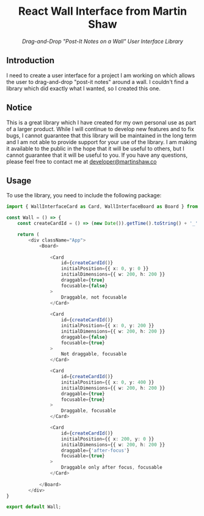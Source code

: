 <center>
    <h1>React Wall Interface from Martin Shaw</h1>
    <i>Drag-and-Drop "Post-It Notes on a Wall" User Interface Library</i>
</center> 

## Introduction
I need to create a user interface for a project I am working on which allows the user to drag-and-drop "post-it notes" around a wall. I couldn't find a library which did exactly what I wanted, so I created this one.

## Notice
This is a great library which I have created for my own personal use as part of a larger product. While I will continue to develop new features and to fix bugs, I cannot guarantee that this library will be maintained in the long term and I am not able to provide support for your use of the library. I am making it available to the public in the hope that it will be useful to others, but I cannot guarantee that it will be useful to you. If you have any questions, please feel free to contact me at [developer@martinshaw.co](mailto:hello@martinshaw.co)

## Usage
To use the library, you need to include the following package:
```typescript
import { WallInterfaceCard as Card, WallInterfaceBoard as Board } from 'react-wall-interface';

const Wall = () => {
    const createCardId = () => (new Date()).getTime().toString() + '_' + Math.random().toString(36).substr(2, 9);

    return (
        <div className="App">
            <Board>
            
                <Card
                    id={createCardId()}
                    initialPosition={{ x: 0, y: 0 }}
                    initialDimensions={{ w: 200, h: 200 }}
                    draggable={true}
                    focusable={false}
                >
                    Draggable, not focusable
                </Card>
                
                <Card
                    id={createCardId()}
                    initialPosition={{ x: 0, y: 200 }}
                    initialDimensions={{ w: 200, h: 200 }}
                    draggable={false}
                    focusable={true}
                >
                    Not draggable, focusable
                </Card>

                <Card
                    id={createCardId()}
                    initialPosition={{ x: 0, y: 400 }}
                    initialDimensions={{ w: 200, h: 200 }}
                    draggable={true}
                    focusable={true}
                >
                    Draggable, focusable
                </Card>

                <Card
                    id={createCardId()}
                    initialPosition={{ x: 200, y: 0 }}
                    initialDimensions={{ w: 200, h: 200 }}
                    draggable={'after-focus'}
                    focusable={true}
                >
                    Draggable only after focus, focusable    
                </Card>
                
            </Board>
        </div>
}

export default Wall;
```
